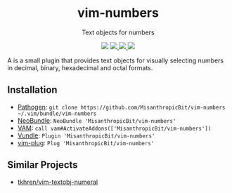 <div align="center">
  <h1>vim-numbers</h1>
  <p>Text objects for numbers</p>
  <p>
    <img src="https://img.shields.io/badge/version-0.1.0-success" />
    <a href="https://github.com/MisanthropicBit/vim-numbers/actions?query=workflow%3A%22Run+vader+tests%22">
        <img src="https://img.shields.io/github/workflow/status/MisanthropicBit/vim-numbers/Run%20vader%20tests/master" />
    </a>
    <a href="/LICENSE">
        <img src="https://img.shields.io/github/license/MisanthropicBit/vim-numbers" />
    </a>
    <img src="https://img.shields.io/badge/compatible-neovim-blueviolet" />
  </p>
</div>

A is a small plugin that provides text objects for visually selecting numbers in
decimal, binary, hexadecimal and octal formats.

## Installation

* [Pathogen](https://github.com/tpope/vim-pathogen):
  `git clone https://github.com/MisanthropicBit/vim-numbers ~/.vim/bundle/vim-numbers`
* [NeoBundle](https://github.com/Shougo/neobundle.vim):
  `NeoBundle 'MisanthropicBit/vim-numbers'`
* [VAM](https://github.com/MarcWeber/vim-addon-manager):
  `call vam#ActivateAddons(['MisanthropicBit/vim-numbers'])`
* [Vundle](https://github.com/VundleVim/Vundle.vim):
  `Plugin 'MisanthropicBit/vim-numbers'`
* [vim-plug](https://github.com/junegunn/vim-plug):
  `Plug 'MisanthropicBit/vim-numbers'`

## Similar Projects

* [tkhren/vim-textobj-numeral](https://github.com/tkhren/vim-textobj-numeral)
